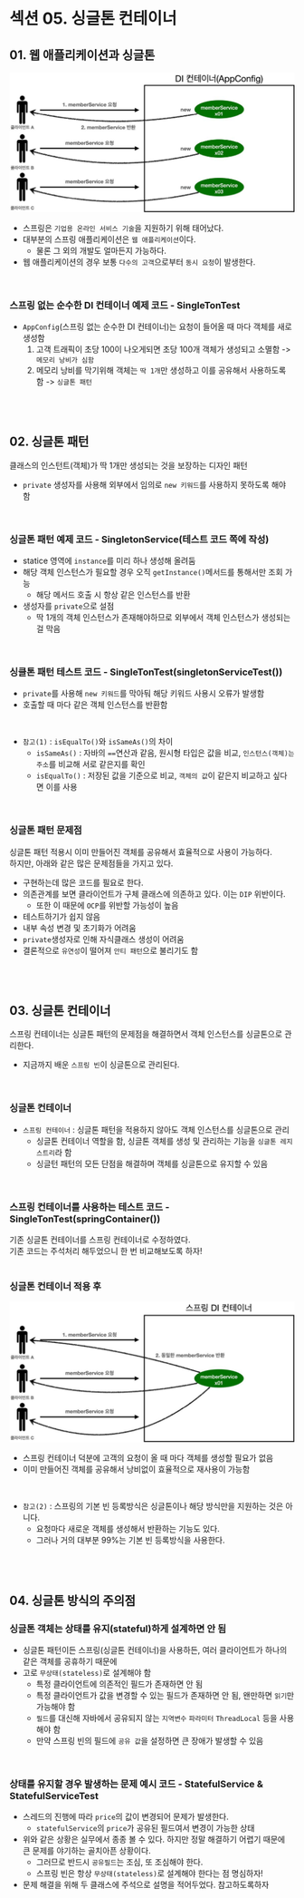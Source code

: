 # 섹션 05. 싱글톤 컨테이너
## 01. 웹 애플리케이션과 싱글톤
![img.jpg](img.jpg)
- 스프링은 `기업용 온라인 서비스 기술`을 지원하기 위해 태어났다.
- 대부분의 스프링 애플리케이션은 `웹 애플리케이션`이다.
  - 물론 그 외의 개발도 얼마든지 가능하다.
- 웹 애플리케이션의 경우 보통 `다수의 고객`으로부터 `동시 요청`이 발생한다.  
<br/>

### 스프링 없는 순수한 DI 컨테이너 예제 코드 - SingleTonTest
- `AppConfig`(스프링 없는 순수한 DI 컨테이너)는 요청이 들어올 때 마다 객체를 새로 생성함
  1. 고객 트래픽이 초당 100이 나오게되면 초당 100개 객체가 생성되고 소멸함 -> `메모리 낭비가 심함`
  2. 메모리 낭비를 막기위해 객체는 `딱 1개`만 생성하고 이를 공유해서 사용하도록 함 -> `싱글톤 패턴`  
<br/><br/><br/>

## 02. 싱글톤 패턴
클래스의 인스턴트(객체)가 딱 1개만 생성되는 것을 보장하는 디자인 패턴
- `private` 생성자를 사용해 외부에서 임의로 `new 키워드`를 사용하지 못하도록 해야 함  
<br/>

### 싱글톤 패턴 예제 코드 - SingletonService(테스트 코드 쪽에 작성)
- statice 영역에 `instance`를 미리 하나 생성해 올려둠
- 해당 객체 인스턴스가 필요할 경우 오직 `getInstance()`메서드를 통해서만 조회 가능
  - 해당 메서드 호출 시 항상 같은 인스턴스를 반환
- 생성자를 `private`으로 설점
  - 딱 1개의 객체 인스턴스가 존재해야하므로 외부에서 객체 인스턴스가 생성되는 걸 막음  
<br/>

### 싱클톤 패턴 테스트 코드 - SingleTonTest(singletonServiceTest())
- `private`를 사용해 `new 키워드`를 막아둬 해당 키워드 사용시 오류가 발생함
- 호출할 때 마다 같은 객체 인스턴스를 반환함  
<br/>

- `참고(1)` : `isEqualTo()`와 `isSameAs()`의 차이
  - `isSameAs()` : 자바의 `==`연산과 같음, 원시형 타입은 값을 비교, `인스턴스(객체)는 주소`를 비교해 서로 같은지를 확인
  - `isEqualTo()` : 저장된 값을 기준으로 비교, `객체의 값`이 같은지 비교하고 싶다면 이를 사용  
<br/>

### 싱글톤 패턴 문제점
싱글톤 패턴 적용시 이미 만들어진 객체를 공유해서 효율적으로 사용이 가능하다.  
하지만, 아래와 같은 많은 문제점들을 가지고 있다.
- 구현하는데 많은 코드를 필요로 한다.
- 의존관계를 보면 클라이언트가 구체 클래스에 의존하고 있다. 이는 `DIP` 위반이다.
  - 또한 이 때문에 `OCP`를 위반할 가능성이 높음
- 테스트하기가 쉽지 않음
- 내부 속성 변경 및 초기화가 어려움
- `private`생성자로 인해 자식클래스 생성이 어려움
- 결론적으로 `유연성`이 떨어져 `안티 패턴`으로 불리기도 함  
<br/><br/><br/>

## 03. 싱글톤 컨테이너
스프링 컨테이너는 싱글톤 패턴의 문제점을 해결하면서 객체 인스턴스를 싱글톤으로 관리한다.  
  - 지금까지 배운 `스프링 빈`이 싱글톤으로 관리된다.  
<br/>

### 싱글톤 컨테이너
- `스프링 컨테이너` : 싱글톤 패턴을 적용하지 않아도 객체 인스턴스를 싱글톤으로 관리
   - 싱글톤 컨테이너 역할을 함, 싱글톤 객체를 생성 및 관리하는 기능을 `싱글톤 레지스트리`라 함
   - 싱글턴 패턴의 모든 단점을 해결하며 객체를 싱글톤으로 유지할 수 있음  
<br/>

### 스프링 컨테이너를 사용하는 테스트 코드 - SingleTonTest(springContainer())
기존 싱글톤 컨테이너를 스프링 컨테이너로 수정하였다.  
기존 코드는 주석처리 해두었으니 한 번 비교해보도록 하자!  
<br/>

### 싱글톤 컨테이너 적용 후
![img_1.jpg](img_1.jpg)
- 스프링 컨테이너 덕분에 고객의 요청이 올 때 마다 객체를 생성할 필요가 없음
- 이미 만들어진 객체를 공유해서 낭비없이 효율적으로 재사용이 가능함  
<br/>

- `참고(2)` : 스프링의 기본 빈 등록방식은 싱글톤이나 해당 방식만을 지원하는 것은 아니다.
  - 요청마다 새로운 객체를 생성해서 반환하는 기능도 있다.  
  - 그러나 거의 대부분 99%는 기본 빈 등록방식을 사용한다.  
<br/><br/><br/>

## 04. 싱글톤 방식의 주의점
### 싱글톤 객체는 상태를 유지(stateful)하게 설계하면 안 됨
- 싱글톤 패턴이든 스프링(싱글톤 컨테이너)을 사용하든, 여러 클라이언트가 하나의 같은 객체를 공휴하기 때문에
- 고로 `무상태(stateless)`로 설계해야 함
  - 특정 클라이언트에 의존적인 필드가 존재하면 안 됨
  - 특정 클라이언트가 값을 변경할 수 있는 필드가 존재하면 안 됨, 왠만하면 `읽기`만 가능해야 함
  - `필드`를 대신해 자바에서 공유되지 않는 `지역변수` `파라미터` `ThreadLocal` 등을 사용해야 함
  - 만약 스프링 빈의 필드에 `공유 값`을 설정하면 큰 장애가 발생할 수 있음  
<br/>

### 상태를 유지할 경우 발생하는 문제 예시 코드 - StatefulService & StatefulServiceTest
- 스레드의 진행에 따라 `price`의 값이 변경되어 문제가 발생한다.
  - `statefulService`의 `price`가 공유된 필드여서 변경이 가능한 상태
- 위와 같은 상황은 실무에서 종종 볼 수 있다. 하지만 정말 해결하기 어렵기 때문에 큰 문제를 야기하는 골치아픈 상황이다.
  - 그러므로 반드시 `공유필드`는 조심, 또 조심해야 한다.
  - 스프링 빈은 항상 `무상태(stateless)`로 설계해야 한다는 점 명심하자!
- 문제 해결을 위해 두 클래스에 주석으로 설명을 적어두었다. 참고하도록하자